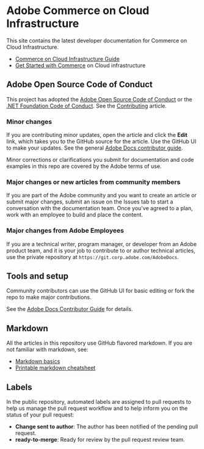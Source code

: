 # Adobe Commerce on Cloud Infrastructure

This site contains the latest developer documentation for Commerce on Cloud Infrastructure.

- [Commerce on Cloud Infrastructure Guide](https://experienceleague.adobe.com/docs/commerce-on-cloud/user-guide/overview.html)
- [Get Started with Commerce](https://experienceleague.adobe.com/docs/commerce-on-cloud/start/overview.html) on Cloud infrastructure

## Adobe Open Source Code of Conduct

This project has adopted the [Adobe Open Source Code of Conduct](code-of-conduct.md) or the [.NET Foundation Code of Conduct](https://dotnetfoundation.org/about/policies/code-of-conduct).
See the [Contributing](contributing.md) article.

### Minor changes

If you are contributing minor updates, open the article and click the **Edit** link, which takes you to the GitHub source for the article. Use the GitHub UI to make your updates. See the general [Adobe Docs contributor guide](https://experienceleague.adobe.com/docs/contributor/contributor-guide/introduction.html).

Minor corrections or clarifications you submit for documentation and code examples in this repo are covered by the Adobe terms of use.

### Major changes or new articles from community members

If you are part of the Adobe community and you want to create an article or submit major changes, submit an issue on the Issues tab to start a conversation with the documentation team. Once you've agreed to a plan, work with an employee to build and place the content.

### Major changes from Adobe Employees

If you are a technical writer, program manager, or developer from an Adobe product team, and it is your job to contribute to or author technical articles, use the private repository at `https://git.corp.adobe.com/AdobeDocs`. 

## Tools and setup

Community contributors can use the GitHub UI for basic editing or fork the repo to make major contributions.

See the [Adobe Docs Contributor Guide](https://experienceleague.adobe.com/docs/contributor/contributor-guide/introduction.html) for details.

## Markdown

All the articles in this repository use GitHub flavored markdown. If you are not familiar with markdown, see:

- [Markdown basics](https://docs.github.com/en/get-started/writing-on-github/getting-started-with-writing-and-formatting-on-github/basic-writing-and-formatting-syntax)
- [Printable markdown cheatsheet](https://docs.github.com/en/get-started/quickstart/git-cheatsheet)

## Labels

In the public repository, automated labels are assigned to pull requests to help us manage the pull request workflow and to help inform you on the status of your pull request:

- **Change sent to author**: The author has been notified of the pending pull request.
- **ready-to-merge**: Ready for review by the pull request review team.
